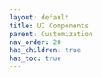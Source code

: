 ```yaml
---
layout: default
title: UI Components
parent: Customization
nav_order: 20
has_children: true
has_toc: true
---
```

